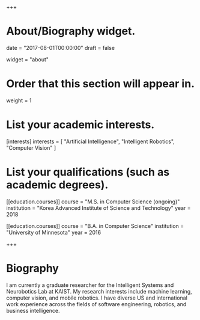 +++
# About/Biography widget.

date = "2017-08-01T00:00:00"
draft = false

widget = "about"

# Order that this section will appear in.
weight = 1

# List your academic interests.
[interests]
  interests = [
    "Artificial Intelligence",
    "Intelligent Robotics",
    "Computer Vision"
  ]

# List your qualifications (such as academic degrees).
[[education.courses]]
  course = "M.S. in Computer Science (ongoing)"
  institution = "Korea Advanced Institute of Science and Technology"
  year = 2018

[[education.courses]]
  course = "B.A. in Computer Science"
  institution = "University of Minnesota"
  year = 2016
 
+++

# Biography

I am currently a graduate researcher for the Intelligent Systems and Neurobotics Lab at KAIST. My research interests include machine learning, computer vision, and mobile robotics. I have diverse US and international work experience across the fields of software engineering, robotics, and business intelligence.

